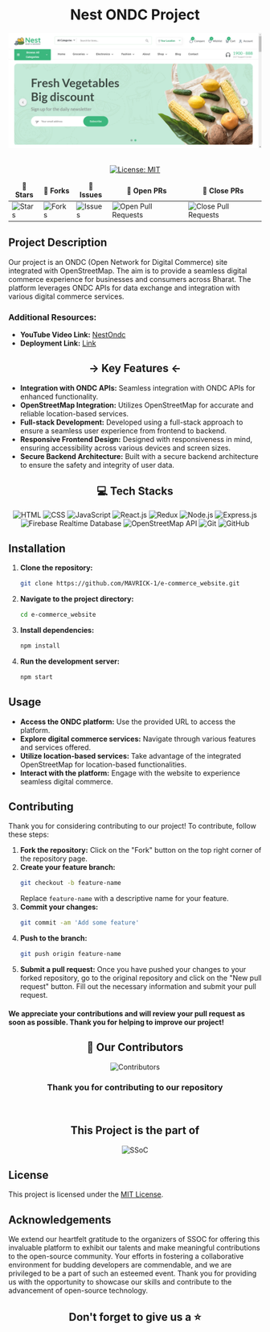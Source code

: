 <div align="center">

# Nest ONDC Project
<img src="./Images/WebsiteImg.png">

</div>

<div align = "center">
<br>

[![License: MIT](https://img.shields.io/badge/License-MIT-yellow.svg)](https://opensource.org/licenses/MIT)

<table align="center">
    <thead align="center">
        <tr border: 1px;>
            <td><b>🌟 Stars</b></td>
            <td><b>🍴 Forks</b></td>
            <td><b>🐛 Issues</b></td>
            <td><b>🔔 Open PRs</b></td>
            <td><b>🔕 Close PRs</b></td>
        </tr>
     </thead>
    <tbody>
         <tr>
            <td><img alt="Stars" src="https://img.shields.io/github/stars/MAVRICK-1/e-commerce_website?style=flat&logo=github"/></td>
             <td><img alt="Forks" src="https://img.shields.io/github/forks/MAVRICK-1/e-commerce_website?style=flat&logo=github"/></td>
            <td><img alt="Issues" src="https://img.shields.io/github/issues/MAVRICK-1/e-commerce_website?style=flat&logo=github"/></td>
            <td><img alt="Open Pull Requests" src="https://img.shields.io/github/issues-pr/MAVRICK-1/e-commerce_website?style=flat&logo=github"/></td>
           <td><img alt="Close Pull Requests" src="https://img.shields.io/github/issues-pr-closed/MAVRICK-1/e-commerce_website?style=flat&color=critical&logo=github"/></td>
        </tr>
    </tbody>
</table>
</div>

## Project Description

Our project is an ONDC (Open Network for Digital Commerce) site integrated with OpenStreetMap. The aim is to provide a seamless digital commerce experience for businesses and consumers across Bharat. The platform leverages ONDC APIs for data exchange and integration with various digital commerce services.

### Additional Resources:
- **YouTube Video Link:** [NestOndc](https://www.youtube.com/watch?v=-WzV5HD6KMo)
- **Deployment Link:** [Link](https://nestondc.vercel.app/)


<div align="center">

## -> Key Features <-
</div>

- **Integration with ONDC APIs:** Seamless integration with ONDC APIs for enhanced functionality.
- **OpenStreetMap Integration:** Utilizes OpenStreetMap for accurate and reliable location-based services.
- **Full-stack Development:** Developed using a full-stack approach to ensure a seamless user experience from frontend to backend.
- **Responsive Frontend Design:** Designed with responsiveness in mind, ensuring accessibility across various devices and screen sizes.
- **Secure Backend Architecture:** Built with a secure backend architecture to ensure the safety and integrity of user data.


<div align="center">

## 💻 Tech Stacks

![HTML](https://img.shields.io/badge/HTML-%23E34F26.svg?style=for-the-badge&logo=html5&logoColor=white)
![CSS](https://img.shields.io/badge/CSS-%231572B6.svg?style=for-the-badge&logo=css3&logoColor=white)
![JavaScript](https://img.shields.io/badge/JavaScript-%23F7DF1E.svg?style=for-the-badge&logo=javascript&logoColor=black)
![React.js](https://img.shields.io/badge/React.js-%2320232a.svg?style=for-the-badge&logo=react&logoColor=%2361DAFB)
![Redux](https://img.shields.io/badge/Redux-%23764ABC.svg?style=for-the-badge&logo=redux&logoColor=white)
![Node.js](https://img.shields.io/badge/Node.js-%23339933.svg?style=for-the-badge&logo=node.js&logoColor=white)
![Express.js](https://img.shields.io/badge/Express.js-%23000000.svg?style=for-the-badge&logo=express&logoColor=white)
![Firebase Realtime Database](https://img.shields.io/badge/Firebase_Realtime_Database-%23FFA000.svg?style=for-the-badge&logo=firebase&logoColor=white)
![OpenStreetMap API](https://img.shields.io/badge/OpenStreetMap_API-%23767676.svg?style=for-the-badge&logo=openstreetmap&logoColor=white)
![Git](https://img.shields.io/badge/Git-%23F05032.svg?style=for-the-badge&logo=git&logoColor=white) ![GitHub](https://img.shields.io/badge/GitHub-%23121011.svg?style=for-the-badge&logo=github&logoColor=white)

</div>

## Installation
1. **Clone the repository:** 
    ```bash
    git clone https://github.com/MAVRICK-1/e-commerce_website.git
    ```
2. **Navigate to the project directory:** 
    ```bash
    cd e-commerce_website
    ```
3. **Install dependencies:** 
    ```bash
    npm install
    ```
4. **Run the development server:** 
    ```bash
    npm start
    ```

## Usage
- **Access the ONDC platform:** Use the provided URL to access the platform.
- **Explore digital commerce services:** Navigate through various features and services offered.
- **Utilize location-based services:** Take advantage of the integrated OpenStreetMap for location-based functionalities.
- **Interact with the platform:** Engage with the website to experience seamless digital commerce.

## Contributing

Thank you for considering contributing to our project! To contribute, follow these steps:

1. **Fork the repository:** Click on the "Fork" button on the top right corner of the repository page.
2. **Create your feature branch:** 
    ```bash
    git checkout -b feature-name
    ```
   Replace `feature-name` with a descriptive name for your feature.
3. **Commit your changes:** 
    ```bash
    git commit -am 'Add some feature'
    ```
4. **Push to the branch:** 
    ```bash
    git push origin feature-name
    ```
5. **Submit a pull request:** Once you have pushed your changes to your forked repository, go to the original repository and click on the "New pull request" button. Fill out the necessary information and submit your pull request.

#### We appreciate your contributions and will review your pull request as soon as possible. Thank you for helping to improve our project!


 
<h2 align = "center"> 🤝 Our Contributors</h2>
<div align = "center">

![Contributors](https://contrib.rocks/image?repo=MAVRICK-1/Nest-Ondc)
 
 <h3>Thank you for contributing to our repository</h3>

</div>
<br>
<div align=center>
  <h2>This Project is the part of</h2>
  <img alt="SSoC" src="https://media.licdn.com/dms/image/D560BAQGXiRzaEERI4g/company-logo_200_200/0/1711178738517?e=1723680000&v=beta&t=lod17c4giDxkt9JIIQmK65r6B9UqqJPGUmLJyR7evSE">
</div>

## License
This project is licensed under the [MIT License](LICENSE).

## Acknowledgements
We extend our heartfelt gratitude to the organizers of SSOC for offering this invaluable platform to exhibit our talents and make meaningful contributions to the open-source community. Your efforts in fostering a collaborative environment for budding developers are commendable, and we are privileged to be a part of such an esteemed event. Thank you for providing us with the opportunity to showcase our skills and contribute to the advancement of open-source technology.

<h2 align="center">Don't forget to give us a ⭐</h2>
